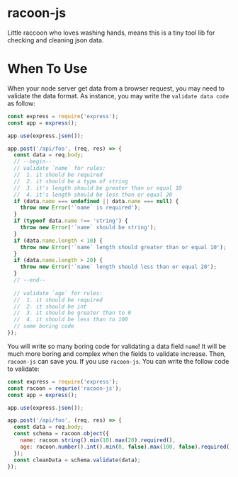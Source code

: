 # racoon-js
Little raccoon who loves washing hands, means this is a tiny tool lib for checking and cleaning json data.

# When To Use
When your node server get data from a browser request, you may need to validate the data format. As instance, you may write the `validate data code` as follow:
```javascript
const express = require('express');
const app = express();

app.use(express.json());

app.post('/api/foo', (req, res) => {
  const data = req.body;
  // --begin--
  // validate `name` for rules:
  //  1. it should be required
  //  2. it should be a type of string
  //  3. it's length should be greater than or equal 10
  //  4. it's length should be less than or equal 20
  if (data.name === undefined || data.name === null) {
    throw new Error('`name` is required');
  }
  if (typeof data.name !== 'string') {
    throw new Error('`name` should be string');
  }
  if (data.name.length < 10) {
    throw new Error('`name` length should greater than or equal 10');
  }
  if (data.name.length > 20) {
    throw new Error('`name` length should less than or equal 20');
  }
  // --end--
  
  // validate `age` for rules:
  //  1. it should be required
  //  2. it should be int
  //  3. it should be greater than to 0
  //  4. it should be less than to 100
  // some boring code
});
```
You will write so many boring code for validating a data field `name`! It will be much more boring and complex when the fields to validate increase.
Then, `racoon-js` can save you. If you use `racoon-js`. You can write the follow code to validate:
```javascript
const express = require('express');
const racoon = requrie('racoon-js');
const app = express();

app.use(express.json());

app.post('/api/foo', (req, res) => {
  const data = req.body;
  const schema = racoon.object({
    name: racoon.string().min(10).max(20).required(),
    age: racoon.number().int().min(0, false).max(100, false).required()
  });
  const cleanData = schema.validate(data);
});
```
